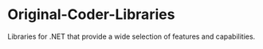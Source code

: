 # Original-Coder-Libraries
Libraries for .NET that provide a wide selection of features and capabilities.
